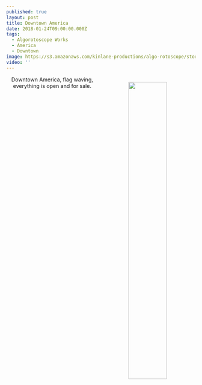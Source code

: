 ```yaml
---
published: true
layout: post
title: Downtown America
date: 2018-01-24T09:00:00.000Z
tags:
  - Algorotoscope Works
  - America
  - Downtown
image: https://s3.amazonaws.com/kinlane-productions/algo-rotoscope/stories/fredericksburg-downtown-flag.jpg
video: ''
---
```

<p align="center"><img src="{{ page.image }}" width="45%" align="right" style="padding: 15px;" /></p>
<center>Downtown America, flag waving, everything is open and for sale.</center>
